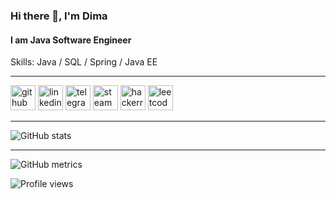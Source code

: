 
### Hi there 👋,  I'm Dima
#### I am Java Software Engineer

Skills: Java / SQL / Spring / Java EE

---

[<img src='https://cdn.jsdelivr.net/npm/simple-icons@3.0.1/icons/github.svg' alt='github' height='40'>](https://github.com/naruhin)  [<img src='https://cdn.jsdelivr.net/npm/simple-icons@3.0.1/icons/linkedin.svg' alt='linkedin' height='40'>](https://www.linkedin.com/in/dmytro-tolkunov-7125b6175/)  [<img src='https://cdn.jsdelivr.net/npm/simple-icons@3.0.1/icons/telegram.svg' alt='telegram' height='40'>](https://t.me/durango_95)  [<img src='https://cdn.jsdelivr.net/npm/simple-icons@3.0.1/icons/steam.svg' alt='steam' height='40'>](https://steamcommunity.com/id/tolyathebest/)  [<img src='https://cdn.jsdelivr.net/npm/simple-icons@3.0.1/icons/hackerrank.svg' alt='hackerrank' height='40'>](https://www.hackerrank.com/dimonkoko1)  [<img src='https://cdn.jsdelivr.net/npm/simple-icons@3.0.1/icons/leetcode.svg' alt='leetcode' height='40'>](https://leetcode.com/naruhin/)  

---

![GitHub stats](https://github-readme-stats.vercel.app/api?username=naruhin&show_icons=true)  

---

![GitHub metrics](https://metrics.lecoq.io/naruhin)  


![Profile views](https://gpvc.arturio.dev/naruhin)  
